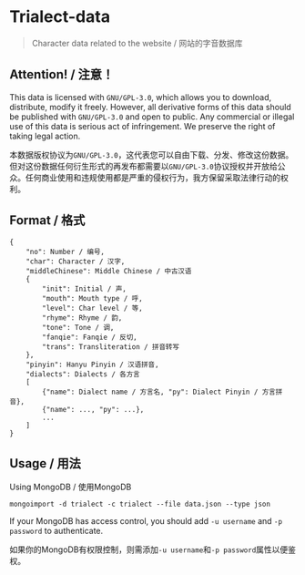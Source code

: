 # Trialect-data

> Character data related to the website / 网站的字音数据库

## Attention! / 注意！

This data is licensed with `GNU/GPL-3.0`, which allows you to download, distribute, modify it freely. However, all derivative forms of this data should be published with `GNU/GPL-3.0` and open to public. Any commercial or illegal use of this data is serious act of infringement. We preserve the right of taking legal action.

本数据版权协议为`GNU/GPL-3.0`，这代表您可以自由下载、分发、修改这份数据。但对这份数据任何衍生形式的再发布都需要以`GNU/GPL-3.0`协议授权并开放给公众。任何商业使用和违规使用都是严重的侵权行为，我方保留采取法律行动的权利。

## Format / 格式

```
{
    "no": Number / 编号,
    "char": Character / 汉字,
    "middleChinese": Middle Chinese / 中古汉语
    {
        "init": Initial / 声,
        "mouth": Mouth type / 呼,
        "level": Char level / 等,
        "rhyme": Rhyme / 韵,
        "tone": Tone / 调,
        "fanqie": Fanqie / 反切,
        "trans": Transliteration / 拼音转写
    },
    "pinyin": Hanyu Pinyin / 汉语拼音,
    "dialects": Dialects / 各方言
    [
        {"name": Dialect name / 方言名, "py": Dialect Pinyin / 方言拼音},
        {"name": ..., "py": ...},
        ...
    ]
}
```

## Usage / 用法

Using MongoDB / 使用MongoDB

```
mongoimport -d trialect -c trialect --file data.json --type json
```

If your MongoDB has access control, you should add `-u username` and `-p password` to authenticate.

如果你的MongoDB有权限控制，则需添加`-u username`和`-p password`属性以便鉴权。
